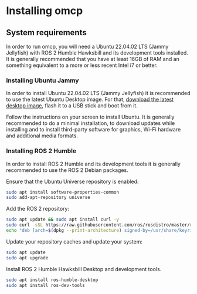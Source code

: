 # Installing omcp

## System requirements

In order to run omcp, you will need a Ubuntu 22.04.02 LTS (Jammy Jellyfish) with ROS 2 Humble Hawksbill and its development tools installed.
It is generally recommended that you have at least 16GB of RAM and an something equivalent to a more or less recent Intel i7 or better.

### Installing Ubuntu Jammy

In order to install Ubuntu 22.04.02 LTS (Jammy Jellyfish) it is recommended to use the latest Ubuntu Desktop image.
For that, [download the latest desktop image](https://releases.ubuntu.com/jammy/), flash it to a USB stick and boot from it.

Follow the instructions on your screen to install Ubuntu. 
It is generally recommended to do a minimal installation, to download updates while installing and to install third-party software for graphics, Wi-Fi hardware and additional media formats.

### Installing ROS 2 Humble

In order to install ROS 2 Humble and its development tools it is generally recommended to use the ROS 2 Debian packages.

Ensure that the Ubuntu Universe repository is enabled:
```bash
sudo apt install software-properties-common
sudo add-apt-repository universe
```

Add the ROS 2 repository:
```bash
sudo apt update && sudo apt install curl -y
sudo curl -sSL https://raw.githubusercontent.com/ros/rosdistro/master/ros.key -o /usr/share/keyrings/ros-archive-keyring.gpg
echo "deb [arch=$(dpkg --print-architecture) signed-by=/usr/share/keyrings/ros-archive-keyring.gpg] http://packages.ros.org/ros2/ubuntu $(. /etc/os-release && echo $UBUNTU_CODENAME) main" | sudo tee /etc/apt/sources.list.d/ros2.list > /dev/null
```

Update your repository caches and update your system:
```bash
sudo apt update 
sudo apt upgrade
```

Install ROS 2 Humble Hawksbill Desktop and development tools.
```bash 
sudo apt install ros-humble-desktop
sudo apt install ros-dev-tools
```

